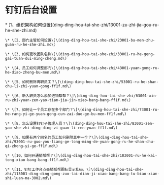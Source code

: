 # 钉钉后台设置

  \* \[1、组织架构如何设置\]\(ding-ding-hou-tai-she-zhi/13001-zu-zhi-jia-gou-ru-he-she-zhi.md\)

    \* \[2、部门主管如何设置\]\(ding-ding-hou-tai-she-zhi/23001-bu-men-zhu-guan-ru-he-she-zhi.md\)

    \* \[3、如何更改团队名称\]\(ding-ding-hou-tai-she-zhi/33001-ru-he-geng-gai-tuan-dui-ming-cheng.md\)

    \* \[4、员工如何调整部门\]\(ding-ding-hou-tai-she-zhi/43001-yuan-gong-ru-he-diao-zheng-bu-men.md\)

    \* \[5、如何删除离职员工？\]\(ding-ding-hou-tai-she-zhi/53001-ru-he-shan-chu-li-zhi-yuan-gong-ff1f.md\)

    \* \[6、新入职员怎么添加进销帮帮？\]\(ding-ding-hou-tai-she-zhi/63001-xin-ru-zhi-yuan-zen-yao-tian-jia-jin-xiao-bang-bang-ff1f.md\)

    \* \[7、如何让一个员工存在多个部门？\]\(ding-ding-hou-tai-she-zhi/73001-ru-he-rang-yi-ge-yuan-gong-cun-zai-duo-ge-bu-men-ff1f.md\)

    \* \[8、怎么设置钉钉子管理人员？\]\(ding-ding-hou-tai-she-zhi/83001-zen-yao-she-zhi-ding-ding-zi-guan-li-ren-yuan-ff1f.md\)

    \* \[9、如果有两个同名的员工如何删除其中一个？\]\(ding-ding-hou-tai-she-zhi/93001-ru-guo-you-liang-ge-tong-ming-de-yuan-gong-ru-he-shan-chu-qi-zhong-yi-ge-ff1f.md\)

    \* \[10、如何开通销帮帮？\]\(ding-ding-hou-tai-she-zhi/103001-ru-he-kai-tong-xiao-bang-bang-ff1f.md\)

    \* \[11、钉钉工作台点击销帮帮图标显示乱码。\]\(ding-ding-hou-tai-she-zhi/113001-ding-ding-gong-zuo-tai-dian-ji-xiao-bang-bang-tu-biao-xian-shi-luan-ma-3002.md\)

```markdown

```



